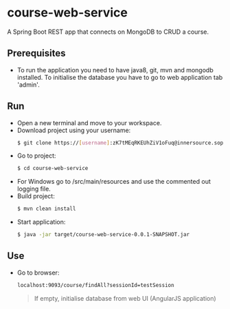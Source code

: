 # course-web-service
A Spring Boot REST app that connects on MongoDB to CRUD a course.

## Prerequisites
* To run the application you need to have java8, git, mvn and mongodb installed. To initialise the database you have to go to web application tab 'admin'.

## Run 
* Open a new terminal and move to your workspace.
* Download project using your username: 
    ```sh
    $ git clone https://[username]:zK7tMEqRKEUhZiV1oFuq@innersource.soprasteria.com/kostas.bonis/course-web-service.git
    ```
* Go to project: 
    ```sh
    $ cd course-web-service
    ```
* For Windows go to /src/main/resources and use the commented out logging file.
* Build project: 
    ```sh
    $ mvn clean install
    ```
* Start application: 
    ```sh
    $ java -jar target/course-web-service-0.0.1-SNAPSHOT.jar
    ```

## Use
* Go to browser: 
    ```sh
    localhost:9093/course/findAll?sessionId=testSession
    ```
    >If empty, initialise database from web UI (AngularJS application)